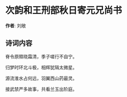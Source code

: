 # 次韵和王刑部秋日寄元兄尚书

**作者**: 刘敞

## 诗词内容

脊令原隰晓霜清，季子嗟行不自宁。

归梦时环北斗极，相辉犹隔太微星。

源流淮水占何远，羽翼西山药最灵。

接武禁严多故事，共看兰玉出阶庭。

